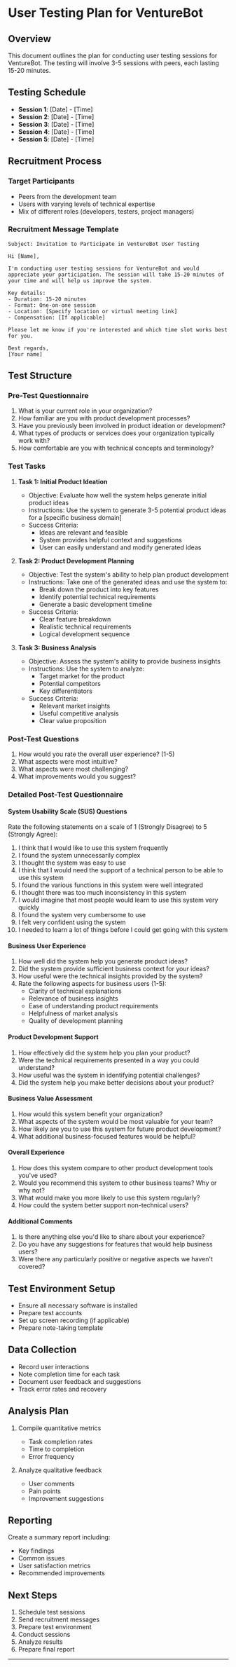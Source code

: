 # User Testing Plan for VentureBot

## Overview
This document outlines the plan for conducting user testing sessions for VentureBot. The testing will involve 3-5 sessions with peers, each lasting 15-20 minutes.

## Testing Schedule
- **Session 1**: [Date] - [Time]
- **Session 2**: [Date] - [Time]
- **Session 3**: [Date] - [Time]
- **Session 4**: [Date] - [Time] 
- **Session 5**: [Date] - [Time] 

## Recruitment Process
### Target Participants
- Peers from the development team
- Users with varying levels of technical expertise
- Mix of different roles (developers, testers, project managers)

### Recruitment Message Template
```
Subject: Invitation to Participate in VentureBot User Testing

Hi [Name],

I'm conducting user testing sessions for VentureBot and would appreciate your participation. The session will take 15-20 minutes of your time and will help us improve the system.

Key details:
- Duration: 15-20 minutes
- Format: One-on-one session
- Location: [Specify location or virtual meeting link]
- Compensation: [If applicable]

Please let me know if you're interested and which time slot works best for you.

Best regards,
[Your name]
```

## Test Structure

### Pre-Test Questionnaire
1. What is your current role in your organization?
2. How familiar are you with product development processes?
3. Have you previously been involved in product ideation or development?
4. What types of products or services does your organization typically work with?
5. How comfortable are you with technical concepts and terminology?

### Test Tasks
1. **Task 1: Initial Product Ideation**
   - Objective: Evaluate how well the system helps generate initial product ideas
   - Instructions: Use the system to generate 3-5 potential product ideas for a [specific business domain]
   - Success Criteria: 
     - Ideas are relevant and feasible
     - System provides helpful context and suggestions
     - User can easily understand and modify generated ideas

2. **Task 2: Product Development Planning**
   - Objective: Test the system's ability to help plan product development
   - Instructions: Take one of the generated ideas and use the system to:
     - Break down the product into key features
     - Identify potential technical requirements
     - Generate a basic development timeline
   - Success Criteria:
     - Clear feature breakdown
     - Realistic technical requirements
     - Logical development sequence

3. **Task 3: Business Analysis**
   - Objective: Assess the system's ability to provide business insights
   - Instructions: Use the system to analyze:
     - Target market for the product
     - Potential competitors
     - Key differentiators
   - Success Criteria:
     - Relevant market insights
     - Useful competitive analysis
     - Clear value proposition

### Post-Test Questions
1. How would you rate the overall user experience? (1-5)
2. What aspects were most intuitive?
3. What aspects were most challenging?
4. What improvements would you suggest?

### Detailed Post-Test Questionnaire

#### System Usability Scale (SUS) Questions
Rate the following statements on a scale of 1 (Strongly Disagree) to 5 (Strongly Agree):

1. I think that I would like to use this system frequently
2. I found the system unnecessarily complex
3. I thought the system was easy to use
4. I think that I would need the support of a technical person to be able to use this system
5. I found the various functions in this system were well integrated
6. I thought there was too much inconsistency in this system
7. I would imagine that most people would learn to use this system very quickly
8. I found the system very cumbersome to use
9. I felt very confident using the system
10. I needed to learn a lot of things before I could get going with this system

#### Business User Experience
1. How well did the system help you generate product ideas?
2. Did the system provide sufficient business context for your ideas?
3. How useful were the technical insights provided by the system?
4. Rate the following aspects for business users (1-5):
   - Clarity of technical explanations
   - Relevance of business insights
   - Ease of understanding product requirements
   - Helpfulness of market analysis
   - Quality of development planning

#### Product Development Support
1. How effectively did the system help you plan your product?
2. Were the technical requirements presented in a way you could understand?
3. How useful was the system in identifying potential challenges?
4. Did the system help you make better decisions about your product?

#### Business Value Assessment
1. How would this system benefit your organization?
2. What aspects of the system would be most valuable for your team?
3. How likely are you to use this system for future product development?
4. What additional business-focused features would be helpful?

#### Overall Experience
1. How does this system compare to other product development tools you've used?
2. Would you recommend this system to other business teams? Why or why not?
3. What would make you more likely to use this system regularly?
4. How could the system better support non-technical users?

#### Additional Comments
1. Is there anything else you'd like to share about your experience?
2. Do you have any suggestions for features that would help business users?
3. Were there any particularly positive or negative aspects we haven't covered?

## Test Environment Setup
- Ensure all necessary software is installed
- Prepare test accounts
- Set up screen recording (if applicable)
- Prepare note-taking template

## Data Collection
- Record user interactions
- Note completion time for each task
- Document user feedback and suggestions
- Track error rates and recovery

## Analysis Plan
1. Compile quantitative metrics
   - Task completion rates
   - Time to completion
   - Error frequency

2. Analyze qualitative feedback
   - User comments
   - Pain points
   - Improvement suggestions

## Reporting
Create a summary report including:
- Key findings
- Common issues
- User satisfaction metrics
- Recommended improvements

## Next Steps
1. Schedule test sessions
2. Send recruitment messages
3. Prepare test environment
4. Conduct sessions
5. Analyze results
6. Prepare final report

---
